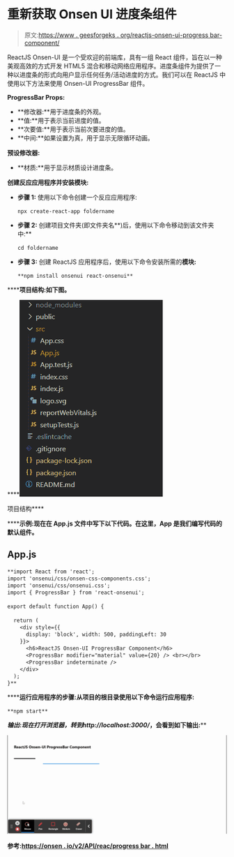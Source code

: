 # 重新获取 Onsen UI 进度条组件

> 原文:[https://www . geesforgeks . org/reactjs-onsen-ui-progress bar-component/](https://www.geeksforgeeks.org/reactjs-onsen-ui-progressbar-component/)

ReactJS Onsen-UI 是一个受欢迎的前端库，具有一组 React 组件，旨在以一种美观高效的方式开发 HTML5 混合和移动网络应用程序。进度条组件为提供了一种以进度条的形式向用户显示任何任务/活动进度的方式。我们可以在 ReactJS 中使用以下方法来使用 Onsen-UI ProgressBar 组件。

**ProgressBar Props:**

*   **修改器:**用于进度条的外观。
*   **值:**用于表示当前进度的值。
*   **次要值:**用于表示当前次要进度的值。
*   **中间:**如果设置为真，用于显示无限循环动画。

**预设修改器:**

*   **材质:**用于显示材质设计进度条。

**创建反应应用程序并安装模块:**

*   **步骤 1:** 使用以下命令创建一个反应应用程序:

    ```
    npx create-react-app foldername
    ```

*   **步骤 2:** 创建项目文件夹(即文件夹名**)后，使用以下命令移动到该文件夹中:**

    ```
    cd foldername
    ```

*   **步骤 3:** 创建 ReactJS 应用程序后，使用以下命令安装所需的****模块:****

    ```
    **npm install onsenui react-onsenui** 
    ```

******项目结构:**如下图。****

****![](img/f04ae0d8b722a9fff0bd9bd138b29c23.png)

项目结构**** 

******示例:**现在在 **App.js** 文件中写下以下代码。在这里，App 是我们编写代码的默认组件。****

## ****App.js****

```
**import React from 'react';
import 'onsenui/css/onsen-css-components.css';
import 'onsenui/css/onsenui.css';
import { ProgressBar } from 'react-onsenui';

export default function App() {

  return (
    <div style={{
      display: 'block', width: 500, paddingLeft: 30
    }}>
      <h6>ReactJS Onsen-UI ProgressBar Component</h6>
      <ProgressBar modifier="material" value={20} /> <br></br>
      <ProgressBar indeterminate />
    </div>
  );
}**
```

******运行应用程序的步骤:**从项目的根目录使用以下命令运行应用程序:****

```
**npm start**
```

******输出:**现在打开浏览器，转到***http://localhost:3000/***，会看到如下输出:****

****![](img/655af2e8517c0874612b5d163c2e329a.png)****

******参考:**[https://onsen . io/v2/API/reac/progress bar . html](https://onsen.io/v2/api/react/ProgressBar.html)****
